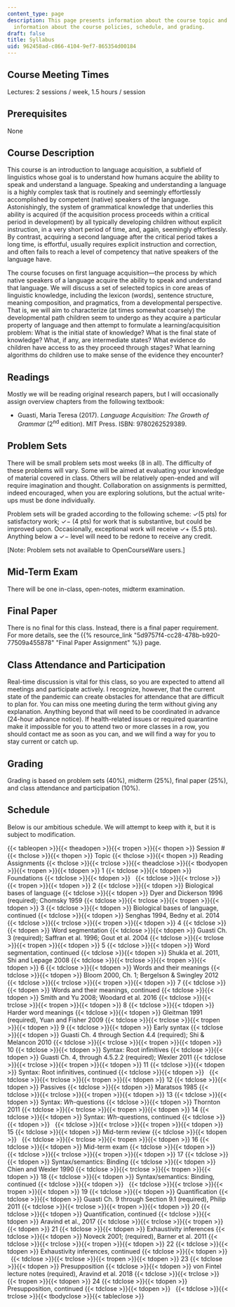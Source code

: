 ```yaml
---
content_type: page
description: This page presents information about the course topic and logistical
  information about the course policies, schedule, and grading.
draft: false
title: Syllabus
uid: 962458ad-c866-4104-9ef7-865354d00184
---
```

## Course Meeting Times

Lectures: 2 sessions / week, 1.5 hours / session

## Prerequisites

None

## Course Description

This course is an introduction to language acquisition, a subfield of linguistics whose goal is to understand how humans acquire the ability to speak and understand a language. Speaking and understanding a language is a highly complex task that is routinely and seemingly effortlessly accomplished by competent (native) speakers of the language. Astonishingly, the system of grammatical knowledge that underlies this ability is acquired (if the acquisition process proceeds within a critical period in development) by all typically developing children without explicit instruction, in a very short period of time, and, again, seemingly effortlessly. By contrast, acquiring a second language after the critical period takes a long time, is effortful, usually requires explicit instruction and correction, and often fails to reach a level of competency that native speakers of the language have. 

The course focuses on first language acquisition—the process by which native speakers of a language acquire the ability to speak and understand that language. We will discuss a set of selected topics in core areas of linguistic knowledge, including the lexicon (words), sentence structure, meaning composition, and pragmatics, from a developmental perspective. That is, we will aim to characterize (at times somewhat coarsely) the developmental path children seem to undergo as they acquire a particular property of language and then attempt to formulate a learning/acquisition problem: What is the initial state of knowledge? What is the final state of knowledge? What, if any, are intermediate states? What evidence do children have access to as they proceed through stages? What learning algorithms do children use to make sense of the evidence they encounter? 

## Readings

Mostly we will be reading original research papers, but I will occasionally assign overview chapters from the following textbook:

- Guasti, Maria Teresa (2017). *Language Acquisition: The Growth of Grammar* (2<sup>nd</sup> edition). MIT Press. ISBN: 9780262529389.

## Problem Sets

There will be small problem sets most weeks (8 in all). The difficulty of these problems will vary. Some will be aimed at evaluating your knowledge of material covered in class. Others will be relatively open-ended and will require imagination and thought. Collaboration on assignments is permitted, indeed encouraged, when you are exploring solutions, but the actual write-ups must be done individually. 

Problem sets will be graded according to the following scheme: ✓(5 pts) for satisfactory work; ✓− (4 pts) for work that is substantive, but could be improved upon. Occasionally, exceptional work will receive ✓+ (5.5 pts). Anything below a ✓− level will need to be redone to receive any credit.

\[Note: Problem sets not available to OpenCourseWare users.\]

## Mid-Term Exam

There will be one in-class, open-notes, midterm examination. 

## Final Paper

There is no final for this class. Instead, there is a final paper requirement. For more details, see the {{% resource_link "5d9757f4-cc28-478b-b920-77509a455878" "Final Paper Assignment" %}} page.

## Class Attendance and Participation

Real-time discussion is vital for this class, so you are expected to attend all meetings and participate actively. I recognize, however, that the current state of the pandemic can create obstacles for attendance that are difficult to plan for. You can miss one meeting during the term without giving any explanation. Anything beyond that will need to be coordinated in advance (24-hour advance notice). If health-related issues or required quarantine make it impossible for you to attend two or more classes in a row, you should contact me as soon as you can, and we will find a way for you to stay current or catch up. 

## Grading

Grading is based on problem sets (40%), midterm (25%), final paper (25%), and class attendance and participation (10%). 

## Schedule

Below is our ambitious schedule. We will attempt to keep with it, but it is subject to modification.

{{< tableopen >}}{{< theadopen >}}{{< tropen >}}{{< thopen >}}
Session #
{{< thclose >}}{{< thopen >}}
Topic
{{< thclose >}}{{< thopen >}}
Reading Assignments
{{< thclose >}}{{< trclose >}}{{< theadclose >}}{{< tbodyopen >}}{{< tropen >}}{{< tdopen >}}
1
{{< tdclose >}}{{< tdopen >}}
Foundations
{{< tdclose >}}{{< tdopen >}}
 
{{< tdclose >}}{{< trclose >}}{{< tropen >}}{{< tdopen >}}
2
{{< tdclose >}}{{< tdopen >}}
Biological bases of language
{{< tdclose >}}{{< tdopen >}}
Dyer and Dickerson 1996 (required); Chomsky 1959
{{< tdclose >}}{{< trclose >}}{{< tropen >}}{{< tdopen >}}
3
{{< tdclose >}}{{< tdopen >}}
Biological bases of language, continued
{{< tdclose >}}{{< tdopen >}}
Senghas 1994, Bedny et al. 2014
{{< tdclose >}}{{< trclose >}}{{< tropen >}}{{< tdopen >}}
4
{{< tdclose >}}{{< tdopen >}}
Word segmentation
{{< tdclose >}}{{< tdopen >}}
Guasti Ch. 3 (required); Saffran et al. 1996; Gout et al. 2004
{{< tdclose >}}{{< trclose >}}{{< tropen >}}{{< tdopen >}}
5
{{< tdclose >}}{{< tdopen >}}
Word segmentation, continued
{{< tdclose >}}{{< tdopen >}}
Shukla et al. 2011, Shi and Lepage 2008
{{< tdclose >}}{{< trclose >}}{{< tropen >}}{{< tdopen >}}
6
{{< tdclose >}}{{< tdopen >}}
Words and their meanings
{{< tdclose >}}{{< tdopen >}}
Bloom 2000, Ch. 1; Bergelson & Swingley 2012
{{< tdclose >}}{{< trclose >}}{{< tropen >}}{{< tdopen >}}
7
{{< tdclose >}}{{< tdopen >}}
Words and their meanings, continued
{{< tdclose >}}{{< tdopen >}}
Smith and Yu 2008; Woodard et al. 2016
{{< tdclose >}}{{< trclose >}}{{< tropen >}}{{< tdopen >}}
8
{{< tdclose >}}{{< tdopen >}}
Harder word meanings
{{< tdclose >}}{{< tdopen >}}
Gleitman 1991 (required), Yuan and Fisher 2009
{{< tdclose >}}{{< trclose >}}{{< tropen >}}{{< tdopen >}}
9
{{< tdclose >}}{{< tdopen >}}
Early syntax
{{< tdclose >}}{{< tdopen >}}
Guasti Ch. 4 through Section 4.4 (required); Shi & Melancon 2010
{{< tdclose >}}{{< trclose >}}{{< tropen >}}{{< tdopen >}}
10
{{< tdclose >}}{{< tdopen >}}
Syntax: Root infinitives
{{< tdclose >}}{{< tdopen >}}
Guasti Ch. 4, through 4.5.2.2 (required); Wexler 2011
{{< tdclose >}}{{< trclose >}}{{< tropen >}}{{< tdopen >}}
11
{{< tdclose >}}{{< tdopen >}}
Syntax: Root infinitives, continued
{{< tdclose >}}{{< tdopen >}}
 
{{< tdclose >}}{{< trclose >}}{{< tropen >}}{{< tdopen >}}
12
{{< tdclose >}}{{< tdopen >}}
Passives
{{< tdclose >}}{{< tdopen >}}
Maratsos 1985
{{< tdclose >}}{{< trclose >}}{{< tropen >}}{{< tdopen >}}
13
{{< tdclose >}}{{< tdopen >}}
Syntax: *Wh*\-questions
{{< tdclose >}}{{< tdopen >}}
Thornton 2011
{{< tdclose >}}{{< trclose >}}{{< tropen >}}{{< tdopen >}}
14
{{< tdclose >}}{{< tdopen >}}
Syntax: *Wh*\-questions, continued
{{< tdclose >}}{{< tdopen >}}
 
{{< tdclose >}}{{< trclose >}}{{< tropen >}}{{< tdopen >}}
15
{{< tdclose >}}{{< tdopen >}}
Mid-term review
{{< tdclose >}}{{< tdopen >}}
 
{{< tdclose >}}{{< trclose >}}{{< tropen >}}{{< tdopen >}}
16
{{< tdclose >}}{{< tdopen >}}
Mid-term exam
{{< tdclose >}}{{< tdopen >}}
 
{{< tdclose >}}{{< trclose >}}{{< tropen >}}{{< tdopen >}}
17
{{< tdclose >}}{{< tdopen >}}
Syntax/semantics: Binding
{{< tdclose >}}{{< tdopen >}}
Chien and Wexler 1990
{{< tdclose >}}{{< trclose >}}{{< tropen >}}{{< tdopen >}}
18
{{< tdclose >}}{{< tdopen >}}
Syntax/semantics: Binding, continued
{{< tdclose >}}{{< tdopen >}}
 
{{< tdclose >}}{{< trclose >}}{{< tropen >}}{{< tdopen >}}
19
{{< tdclose >}}{{< tdopen >}}
Quantification
{{< tdclose >}}{{< tdopen >}}
Guasti Ch. 9 through Section 9.1 (required), Philip 2011
{{< tdclose >}}{{< trclose >}}{{< tropen >}}{{< tdopen >}}
20
{{< tdclose >}}{{< tdopen >}}
Quantification, continued
{{< tdclose >}}{{< tdopen >}}
Aravind et al., 2017
{{< tdclose >}}{{< trclose >}}{{< tropen >}}{{< tdopen >}}
21
{{< tdclose >}}{{< tdopen >}}
Exhaustivity inferences
{{< tdclose >}}{{< tdopen >}}
Noveck 2001; (required), Barner et al. 2011
{{< tdclose >}}{{< trclose >}}{{< tropen >}}{{< tdopen >}}
22
{{< tdclose >}}{{< tdopen >}}
Exhaustivity inferences, continued
{{< tdclose >}}{{< tdopen >}}
 
{{< tdclose >}}{{< trclose >}}{{< tropen >}}{{< tdopen >}}
23
{{< tdclose >}}{{< tdopen >}}
Presupposition
{{< tdclose >}}{{< tdopen >}}
von Fintel lecture notes (required), Aravind et al. 2018
{{< tdclose >}}{{< trclose >}}{{< tropen >}}{{< tdopen >}}
24
{{< tdclose >}}{{< tdopen >}}
Presupposition, continued
{{< tdclose >}}{{< tdopen >}}
 
{{< tdclose >}}{{< trclose >}}{{< tbodyclose >}}{{< tableclose >}}